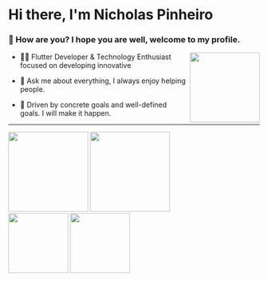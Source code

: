<h1>Hi there, I'm Nicholas Pinheiro</h1>

<h3>🤙 How are you? I hope you are well, welcome to my profile.</h3>

<img height="140em" align="right" src="https://user-images.githubusercontent.com/59374587/153518639-7a26f075-9621-4c47-bae8-e46c957d09a7.png"/>

<p>

- 👨‍💻 Flutter Developer & Technology Enthusiast focused on developing innovative
 
- 💬 Ask me about everything, I always enjoy helping people.

- 👊 Driven by concrete goals and well-defined goals. I will make it happen.

</p>

 ---
 
   <div style="text-align: left;">
 
  <img height="160em" src="https://github-readme-stats.vercel.app/api?username=nicholasvp&show_icons=true&theme=dark"/>
  <img height="160em" src="https://github-readme-stats.vercel.app/api/top-langs/?username=nicholasvp&theme=dark"/>
  <br>
  <img height="120em" src="https://github-readme-streak-stats.herokuapp.com/?user=nicholasvp&show_icons=true&locale=en&layout=compact&theme=dark&line_height=1"/>
  <img height="120em" src="https://github-profile-summary-cards.vercel.app/api/cards/profile-details?username=nicholasvp&theme=monokai"/>

   </div>
